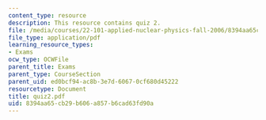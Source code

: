 ```yaml
---
content_type: resource
description: This resource contains quiz 2.
file: /media/courses/22-101-applied-nuclear-physics-fall-2006/8394aa65cb29b606a857b6cad63fd90a_quiz2.pdf
file_type: application/pdf
learning_resource_types:
- Exams
ocw_type: OCWFile
parent_title: Exams
parent_type: CourseSection
parent_uid: ed0bcf94-ac8b-3e7d-6067-0cf680d45222
resourcetype: Document
title: quiz2.pdf
uid: 8394aa65-cb29-b606-a857-b6cad63fd90a
---
```

